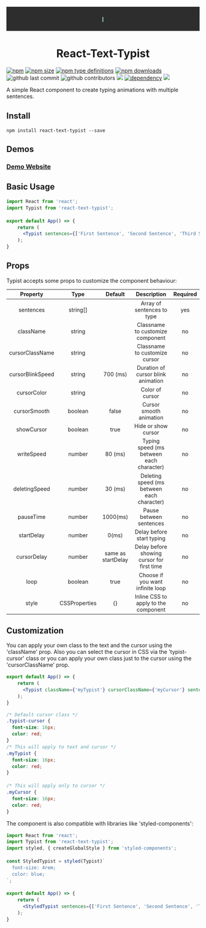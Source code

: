 <p align="center">
<img src="https://github.com/BraisC/react-text-typist/blob/master/banner-gif.gif?raw=true" /> <h1 align="center">React-Text-Typist</h1>
</p>

[![npm](https://img.shields.io/npm/v/react-text-typist?logo=npm&style=flat-square)](https://www.npmjs.com/package/react-text-typist)
[![npm size](https://img.shields.io/bundlephobia/min/react-text-typist?label=size&logo=npm&style=flat-square)](https://www.npmjs.com/package/react-text-typist)
[![npm type definitions](https://img.shields.io/npm/types/react-text-typist?logo=npm&style=flat-square)](https://www.npmjs.com/package/react-text-typist)
[![npm downloads](https://img.shields.io/npm/dw/react-text-typing?logo=npm&style=flat-square)](https://www.npmjs.com/package/react-text-typist)
![github last commit](https://img.shields.io/github/last-commit/BraisC/react-text-typist?logo=github&style=flat-square)
![github contributors](https://img.shields.io/github/contributors/braisc/react-text-typist?logo=github&style=flat-square)
![](https://img.shields.io/badge/PRs-Welcome-brightgreen?logo=github&style=flat-square&logoColor=adbfb)
[![dependency](https://img.shields.io/npm/dependency-version/react-text-typist/peer/react?style=flat-square)](https://reactjs.org/)
[![](https://img.shields.io/badge/Made%20for-React-61bdfb?logo=react&style=flat-square&logoColor=adbfb)](https://reactjs.org/)

A simple React component to create typing animations with multiple sentences.

## Install

```shell
npm install react-text-typist --save
```

## Demos

### <a href="https://react-text-typist.braiscao.dev" target="_blank">Demo Website</a>

## Basic Usage

```jsx
import React from 'react';
import Typist from 'react-text-typist';

export default App() => {
    return (
      <Typist sentences={['First Sentence', 'Second Sentence', 'Third Sentence']} loop={false} />
    );
}
```

## Props

Typist accepts some props to customize the component behaviour:

|     Property     |     Type      |      Default       |                Description                 | Required |
| :--------------: | :-----------: | :----------------: | :----------------------------------------: | :------: |
|    sentences     |   string[]    |                    |         Array of sentences to type         |   yes    |
|    className     |    string     |                    |      Classname to customize component      |    no    |
| cursorClassName  |    string     |                    |       Classname to customize cursor        |    no    |
| cursorBlinkSpeed |    string     |      700 (ms)      |     Duration of cursor blink animation     |    no    |
|   cursorColor    |    string     |                    |              Color of cursor               |    no    |
|   cursorSmooth   |    boolean    |       false        |          Cursor smooth animation           |    no    |
|    showCursor    |    boolean    |        true        |            Hide or show cursor             |    no    |
|    writeSpeed    |    number     |      80 (ms)       |  Typing speed (ms between each character)  |    no    |
|  deletingSpeed   |    number     |      30 (ms)       | Deleting speed (ms between each character) |    no    |
|    pauseTime     |    number     |      1000(ms)      |          Pause between sentences           |    no    |
|    startDelay    |    number     |       0(ms)        |         Delay before start typing          |    no    |
|   cursorDelay    |    number     | same as startDelay | Delay before showing cursor for first time |    no    |
|       loop       |    boolean    |        true        |      Choose if you want infinite loop      |    no    |
|      style       | CSSProperties |         {}         |    Inline CSS to apply to the component    |    no    |

## Customization

You can apply your own class to the text and the cursor using the 'className' prop. Also you can select the cursor in CSS via the 'typist-cursor' class or you can apply your own class just to the cursor using the 'cursorClassName' prop.

```jsx
export default App() => {
    return (
      <Typist className={'myTypist'} cursorClassName={'myCursor'} sentences={['First Sentence', 'Second Sentence', 'Third Sentence']} loop={false} />
    );
}
```

```css
/* Default cursor class */
.typist-cursor {
  font-size: 16px;
  color: red;
}
/* This will apply to text and cursor */
.myTypist {
  font-size: 16px;
  color: red;
}

/* This will apply only to cursor */
.myCursor {
  font-size: 16px;
  color: red;
}
```

The component is also compatible with libraries like 'styled-components':

```jsx
import React from 'react';
import Typist from 'react-text-typist';
import styled, { createGlobalStyle } from 'styled-components';

const StyledTypist = styled(Typist)`
  font-size: 4rem;
  color: blue;
`;

export default App() => {
    return (
      <StyledTypist sentences={['First Sentence', 'Second Sentence', 'Third Sentence']} loop={false} />
    );
}
```
